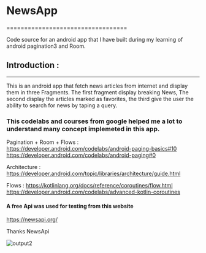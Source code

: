 # NewsApp
==================================

Code source for an android app that I have built during my learning of android pagination3 and Room.

## Introduction :
----------------

This is an android app that fetch news articles from internet and display them in three Fragments.
The first fragment display breaking News, The second display the articles marked as favorites, the third give the user the ability 
to search for news by taping a query.

### This codelabs and courses from google helped me a lot to understand many concept implemeted in this app.

Pagination + Room + Flows : https://developer.android.com/codelabs/android-paging-basics#10 
             https://developer.android.com/codelabs/android-paging#0
             
Architecture : https://developer.android.com/topic/libraries/architecture/guide.html

Flows : https://kotlinlang.org/docs/reference/coroutines/flow.html
        https://developer.android.com/codelabs/advanced-kotlin-coroutines
        
 #### A free Api was used for testing from this website
 https://newsapi.org/  
 
 Thanks NewsApi 

![output2](https://user-images.githubusercontent.com/107696788/184716989-39de5b69-8d5e-4b06-bcc6-3baab71b86e5.gif)
